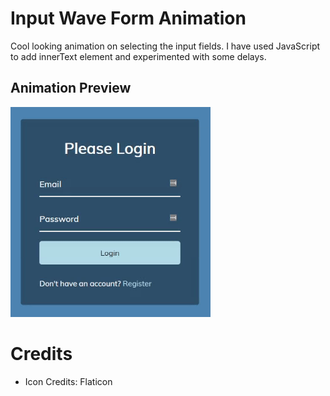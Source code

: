 # Input Wave Form Animation

Cool looking animation on selecting the input fields. I have used JavaScript to add innerText element and experimented with some delays.

## Animation Preview

![Animation](https://github.com/preetparmar/Website-Animations/blob/main/Input%20Wave%20Animation/Animation/input-wave-animation-gif.gif)

# Credits

- Icon Credits: Flaticon

